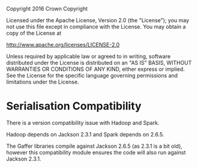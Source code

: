 Copyright 2016 Crown Copyright

Licensed under the Apache License, Version 2.0 (the "License");
you may not use this file except in compliance with the License.
You may obtain a copy of the License at

  http://www.apache.org/licenses/LICENSE-2.0

Unless required by applicable law or agreed to in writing, software
distributed under the License is distributed on an "AS IS" BASIS,
WITHOUT WARRANTIES OR CONDITIONS OF ANY KIND, either express or implied.
See the License for the specific language governing permissions and
limitations under the License.

Serialisation Compatibility
======

There is a version compatibility issue with Hadoop and Spark.

Hadoop depends on Jackson 2.3.1 and Spark depends on 2.6.5.

The Gaffer libraries compile against Jackson 2.6.5 (as 2.3.1 is a bit old), however
 this compatibility module ensures the code will also run against Jackson 2.3.1.